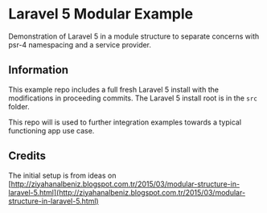 # Laravel 5 Modular Example

Demonstration of Laravel 5 in a module structure to separate concerns with psr-4 namespacing and a service provider.

## Information
This example repo includes a full fresh Laravel 5 install with the modifications in proceeding commits. The Laravel 5 install root is in the `src` folder.

This repo will is used to further integration examples towards a typical functioning app use case.


## Credits
The initial setup is from ideas on [http://ziyahanalbeniz.blogspot.com.tr/2015/03/modular-structure-in-laravel-5.html](http://ziyahanalbeniz.blogspot.com.tr/2015/03/modular-structure-in-laravel-5.html)
